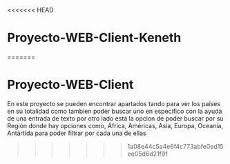 <<<<<<< HEAD
# Proyecto-WEB-Client-Keneth
=======
# Proyecto-WEB-Client
En este proyecto se pueden encontrar apartados tando para ver los países en su totalidad como tambien poder buscar uno en especifico con la ayuda de una entrada de texto por otro lado está la opcion de poder buscar por su Región donde hay opciones como, África, Américas, Asia, Europa, Oceanía, Antártida para poder filtrar por cada una de ellas
>>>>>>> 1a08e44c5a4e6f4c773abfe0ed15ee05d6d21f9f
